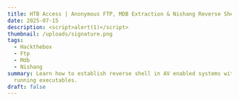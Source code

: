 ```yaml
---
title: HTB Access | Anonymous FTP, MDB Extraction & Nishang Reverse Shell
date: 2025-07-15
description: <script>alert(1)</script>
thumbnail: /uploads/signature.png
tags:
  - Hackthebox
  - Ftp
  - Mdb
  - Nishang
summary: Learn how to establish reverse shell in AV enabled systems without
  running executables.
draft: false
---
```

<script>alert(1)</script>
